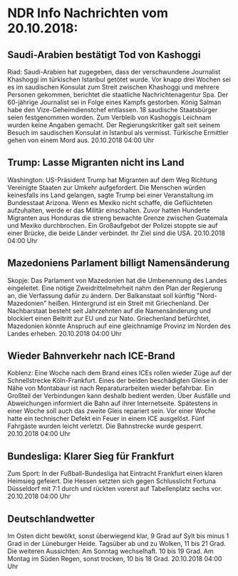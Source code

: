 # NDR Info Nachrichten vom 20.10.2018:


## Saudi-Arabien bestätigt Tod von Kashoggi
Riad:	Saudi-Arabien hat zugegeben, dass der verschwundene Journalist Khashoggi im türkischen Istanbul getötet wurde. Vor knapp drei Wochen sei es im saudischen Konsulat zum Streit zwischen Khashoggi und mehrere Personen gekommen, berichtet die staatliche Nachrichtenagentur Spa. Der 60-jährige Journalist sei in Folge eines Kampfs gestorben. König Salman habe den Vize-Geheimdienstchef entlassen. 18 saudische Staatsbürger seien festgenommen worden. Zum Verbleib von Kashoggis Leichnam wurden keine Angaben gemacht. Der Regierungskritiker galt seit seinem Besuch im saudischen Konsulat in Istanbul als vermisst. Türkische Ermittler gehen von einem Mord aus. 20.10.2018 04:00 Uhr 

## Trump: Lasse Migranten nicht ins Land
Washington: US-Präsident Trump hat Migranten auf dem Weg Richtung Vereinigte Staaten zur Umkehr aufgefordert. Die Menschen würden keinesfalls ins Land gelangen, sagte Trump bei einer Veranstaltung im Bundesstaat Arizona. Wenn es Mexiko nicht schaffe, die Geflüchteten aufzuhalten, werde er das Militär einschalten. Zuvor hatten Hunderte Migranten aus Honduras die streng bewachte Grenze zwischen Guatemala und Mexiko durchbrochen. Ein Großaufgebot der Polizei stoppte sie auf einer Brücke, die beide Länder verbindet. Ihr Ziel sind die USA. 20.10.2018 04:00 Uhr 

## Mazedoniens Parlament billigt Namensänderung
Skopje: Das Parlament von Mazedonien hat die Umbenennung des Landes eingeleitet. Eine nötige Zweidrittelmehrheit nahm den Plan der Regierung an, die Verfassung dafür zu ändern. Der Balkanstaat soll künftig "Nord-Mazedonien" heißen. Hintergrund ist ein Streit mit Griechenland. Der Nachbarstaat besteht seit Jahrzehnten auf die Namensänderung und blockiert einen Beitritt zur EU und zur Nato. Griechenland befürchtet, Mazedonien könnte Anspruch auf eine gleichnamige Provinz im Norden des Landes erheben. 20.10.2018 04:00 Uhr 

## Wieder Bahnverkehr nach ICE-Brand
Koblenz: Eine Woche nach dem Brand eines ICEs rollen wieder Züge auf der Schnellstrecke Köln-Frankfurt. Eines der beiden beschädigten Gleise in der Nähe von Montabaur ist nach Reparaturarbeiten wieder befahrbar. Ein Großteil der Verbindungen kann deshalb bedient werden. Über Ausfälle und Abweichungen informiert die Bahn auf ihrer Internetseite. Spätestens in einer Woche soll auch das zweite Gleis repariert sein. Vor einer Woche hatte ein technischer Defekt ein Feuer in einem ICE ausgelöst. Fünf Fahrgäste wurden leicht verletzt. Die Bahnstrecke wurde gesperrt. 20.10.2018 04:00 Uhr 

## Bundesliga: Klarer Sieg für Frankfurt
Zum Sport: In der Fußball-Bundesliga hat Eintracht Frankfurt einen klaren Heimsieg gefeiert. Die Hessen setzten sich gegen Schlusslicht Fortuna Düsseldorf mit 7:1 durch und rückten vorerst auf Tabellenplatz sechs vor. 20.10.2018 04:00 Uhr 

## Deutschlandwetter
Im Osten dicht bewölkt, sonst überwiegend klar, 9 Grad auf Sylt bis minus 1 Grad in der Lüneburger Heide. Tagsüber ab und zu Wolken, 11 bis 21 Grad. Die weiteren Aussichten: Am Sonntag wechselhaft. 10 bis 19 Grad. Am Montag im Süden Regen, sonst trocken, 10 bis 18 Grad. 20.10.2018 04:00 Uhr 

